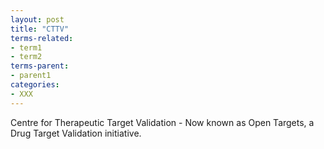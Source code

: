 ```yaml
---
layout: post
title: "CTTV"
terms-related:
- term1
- term2
terms-parent:
- parent1
categories:
- XXX
---
```


Centre for Therapeutic Target Validation - Now known as Open Targets, a Drug Target Validation initiative. 
